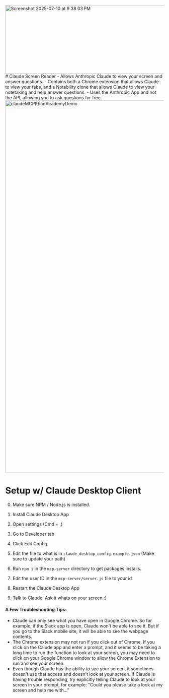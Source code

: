 <img width="845" height="217" alt="Screenshot 2025-07-10 at 9 38 03 PM" src="https://github.com/user-attachments/assets/4a257d53-8161-4a61-bca4-febdbd8f7a40" />
# Claude Screen Reader
- Allows Anthropic Claude to view your screen and answer questions.
- Contains both a Chrome extension that allows Claude to view your tabs, and a Notability clone that allows Claude to view your notetaking and help answer questions.
- Uses the Anthropic App and not the API, allowing you to ask questions for free.
<img width="1183" alt="claudeMCPKhanAcademyDemo" src="https://github.com/user-attachments/assets/8426729b-d701-478a-b9e3-6a7d24704ef9" />


# Setup w/ Claude Desktop Client

0) Make sure NPM / Node.js is installed.
1) Install Claude Desktop App
2) Open settings (Cmd + ,)
3) Go to Developer tab
4) Click Edit Config
5) Edit the file to what is in `claude_desktop_config.example.json` (Make sure to update your path)
6) Run `npm i` in the `mcp-server` directory to get packages installs.
7) Edit the user ID in the `mcp-server/server.js` file to your id
8) Restart the Claude Desktop App

9) Talk to Claude! Ask it whats on your screen :)

#### A Few Troubleshooting Tips:
- Claude can only see what you have open in Google Chrome. So for example, if the Slack app is open, Claude won't be able to see it. But if you go to the Slack mobile site, it will be able to see the webpage contents.
-  The Chrome extension may not run if you click out of Chrome. If you click on the Calude app and enter a prompt, and it seems to be taking a long time to run the function to look at your screen, you may need to click on your Google Chrome window to allow the Chrome Extension to run and see your screen.
- Even though Claude has the ability to see your screen, it sometimes  doesn't use that access and doesn't look at your screen. If Claude is having trouble responding, try explicitly telling Claude to look at your screen in your prompt, for example: "Could you please take a look at my screen and help me with..."
